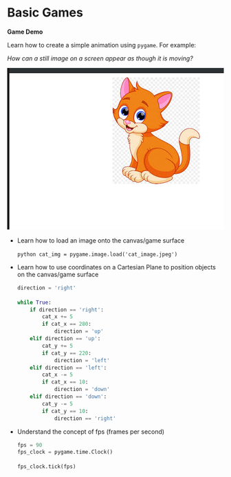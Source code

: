 # Basic Games

**Game Demo**

Learn how to create a simple animation using ```pygame```. For example:

_How can a still image on a screen appear as though it is moving?_

![Make a still cat image appear as though it is moving aroung](simple_cat_animation.png)

* Learn how to load an image onto the canvas/game surface

    ```python cat_img = pygame.image.load('cat_image.jpeg')```

* Learn how to use coordinates on a Cartesian Plane to position objects on the canvas/game surface

    ```python 
    direction = 'right'

    while True:
        if direction == 'right':
            cat_x += 5
            if cat_x == 280:
                direction = 'up'
        elif direction == 'up':
            cat_y += 5
            if cat_y == 220:
                direction = 'left'
        elif direction == 'left':
            cat_x -= 5
            if cat_x == 10:
                direction = 'down'
        elif direction == 'down':
            cat_y -= 5
            if cat_y == 10:
                direction == 'right'
    ```

* Understand the concept of fps (frames per second)

    ```python
    fps = 90
    fps_clock = pygame.time.Clock()

    fps_clock.tick(fps)
    ```
